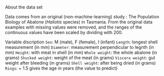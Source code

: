 About the data set

Data comes from an original (non-machine-learning) study : The Population Biology of Abalone (_Haliotis_ species) in Tasmania.
From the original data examples with missing values were removed, and the ranges of the continuous values have been scaled by dividing with 200.

Variable discription
`Sex`: M (male), F (female), I (infant)
`Length`: longest shell measurement (in mm)
`Diameter`: measurement perpendicular to legnth (in mm)
`Height`: with meat in shell (in mm)
`Whole weight`: the whole abalone (in grams)
`Shucked weight`: weight of the meat (in grams)
`Viscera weight`: gut weight after bleeding (in grams)
`Shell weight`: after being dried (in grams)
`Rings`: + 1.5 gives the age in years (the value to predict)
